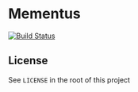 # Mementus

[![Build Status](https://travis-ci.org/maetl/mementus.svg?branch=master)](https://travis-ci.org/maetl/mementus)

## License

See `LICENSE` in the root of this project
